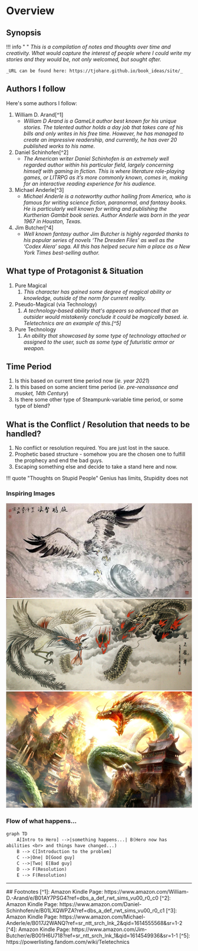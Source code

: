 # Overview

## Synopsis
!!! info " "
    _This is a compilation of notes and thoughts over time and creativity.   What would capture the interest of people where I could write my stories and they would be, not only welcomed, but sought after._

    _URL can be found here: https://tjohare.github.io/book_ideas/site/_



## Authors I follow
Here's some authors I follow:

1.  William D. Arand[^1]
    * _William D Arand is a GameLit author best known for his unique stories. The talented author holds a day job that takes care of his bills and only writes in his free time. However, he has managed to create an impressive readership, and currently, he has over 20 published works to his name._
1.  Daniel Schinhofen[^2]
    * _The American writer Daniel Schinhofen is an extremely well regarded author within his particular field, largely concerning himself with gaming in fiction. This is where literature role-playing games, or LITRPG as it’s more commonly known, comes in, making for an interactive reading experience for his audience._
1.  Michael Anderle[^3]
    * _Michael Anderle is a noteworthy author hailing from America, who is famous for writing science fiction, paranormal, and fantasy books. He is particularly well known for writing and publishing the Kurtherian Gambit book series. Author Anderle was born in the year 1967 in Houston, Texas._
1.  Jim Butcher[^4]
    * _Well known fantasy author Jim Butcher is highly regarded thanks to his popular series of novels ‘The Dresden Files’ as well as the ‘Codex Alera’ saga. All this has helped secure him a place as a New York Times best-selling author._




## What type of Protagonist & Situation
1.  Pure Magical
    1.  _This character has gained some degree of magical ability or knowledge, outside of the norm for current reality._
1.  Pseudo-Magical (via Technology)
    1.  _A technology-based ability that's appears so advanced that an outsider would mistakenly conclude it could be magically based. ie. Teletechnics are an example of this.[^5]_
1.  Pure Technology
    1.  _An ability that showcased by some type of technology attached or assigned to the user, such as some type of futuristic armor or weapon._



## Time Period
1.  Is this based on current time period now (_ie. year 2021_)
1.  Is this based on some ancient time period (_ie. pre-renaissance and musket, 14th Century_)
1.  Is there some other type of Steampunk-variable time period, or some type of blend?



## What is the Conflict / Resolution that needs to be handled?
1.  No conflict or resolution required.    You are just lost in the sauce.
1.  Prophetic based structure - somehow you are the chosen one to fulfill the prophecy and end the bad guys.
1.  Escaping something else and decide to take a stand here and now.


!!! quote "Thoughts on Stupid People"
    Genius has limits, Stupidity does not


### Inspiring Images
![Ancient Eagle](assets/TvC55dz.jpg)
![Phoenix versus Dragon](assets/n2946.jpg)
![Dragon](assets/chinese-dragon-wallpaper-1.jpg)



### Flow of what happens...
``` mermaid
graph TD
    A[Intro to Hero] -->|something happens...| B(Hero now has abilities <br> and things have changed...)
    B --> C[Introduction to the problem]
    C -->|One| D[Good guy]
    C -->|Two| E[Bad guy]
    D --> F(Resolution)
    E --> F(Resolution)
```


<hr>
## Footnotes
[^1]: Amazon Kindle Page: https://www.amazon.com/William-D.-Arand/e/B01AY7PSG4?ref=dbs_a_def_rwt_sims_vu00_r0_c0
[^2]: Amazon Kindle Page: https://www.amazon.com/Daniel-Schinhofen/e/B01LXQWPZA?ref=dbs_a_def_rwt_sims_vu00_r0_c1
[^3]: Amazon Kindle Page: https://www.amazon.com/Michael-Anderle/e/B017J2WANQ?ref=sr_ntt_srch_lnk_2&qid=1614555568&sr=1-2
[^4]: Amazon Kindle Page: https://www.amazon.com/Jim-Butcher/e/B001H6U718?ref=sr_ntt_srch_lnk_1&qid=1614549936&sr=1-1
[^5]: https://powerlisting.fandom.com/wiki/Teletechnics
